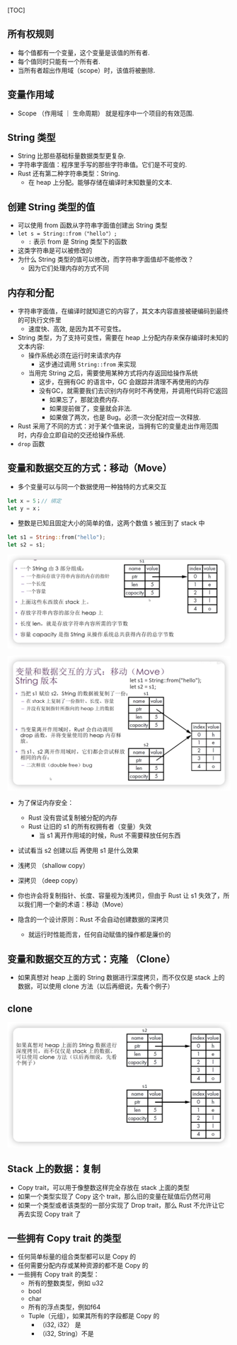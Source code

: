 [TOC]

## 所有权规则
- 每个值都有一个变量，这个变量是该值的所有者.
- 每个值同时只能有一个所有者.
- 当所有者超出作用域（scope）时，该值将被删除.


## 变量作用域
- Scope （作用域 ｜ 生命周期） 就是程序中一个项目的有效范围.


## String 类型
- String 比那些基础标量数据类型更复杂.
- 字符串字面值：程序里手写的那些字符串值。它们是不可变的.
- Rust 还有第二种字符串类型：String.
  - 在 heap 上分配。能够存储在编译时末知数量的文本.


## 创建 String 类型的值
- 可以使用 from 函数从字符串字面值创建出 String 类型
- `let s = String::from（"hello"）;`
  - `:` 表示 from 是 String 类型下的函数
-  这类字符串是可以被修改的
-  为什么 String 类型的值可以修改，而字符串字面值却不能修改？
   -  因为它们处理内存的方式不同


## 内存和分配
- 字符串字面值，在编译时就知道它的内容了，其文本内容直接被硬编码到最终的可执行文件里
  - 速度快、高效, 是因为其不可变性。
- String 类型，为了支持可变性，需要在 heap 上分配内存来保存编译时未知的文本内容:
  - 操作系统必须在运行时来请求内存
    - 这步通过调用 `String::from` 来实现
  - 当用完 String 之后，需要使用某种方式将内存返回给操作系统
    - 这步，在拥有GC 的语言中，GC 会跟踪并清理不再使用的内存
    - 没有GC，就需要我们去识别内存何时不再使用，并调用代码将它返回
      - 如果忘了，那就浪费内存.
      - 如果提前做了，变量就会非法.
      - 如果做了两次，也是 Bug。必须一次分配对应一次释放.
- Rust 采用了不同的方式：对于某个值来说，当拥有它的变量走出作用范围时，内存会立即自动的交还给操作系统.
- `drop` 函数


## 变量和数据交互的方式：移动（Move）
- 多个变量可以与同一个数据使用一种独特的方式来交互
``` rust
let x = 5；// 绑定
let y = x；
```
- 整数是已知且固定大小的简单的值，这两个数值 `5` 被压到了 stack 中
``` rust
let s1 = String::from("hello");
let s2 = s1;
``` 
![](images/2024-03-31-00-36-57.png)

![](images/2024-03-31-00-39-05.png)


- 为了保证内存安全：
  - Rust 没有尝试复制被分配的内存
  - Rust 让旧的 s1 的所有权拥有者（变量）失效
    - 当 s1 离开作用域的时候，Rust 不需要释放任何东西
- 试试看当 s2 创建以后 再使用 s1 是什么效果


- 浅拷贝 （shallow copy）
- 深拷贝 （deep copy）
- 你也许会将复制指针、长度、容量视为浅拷贝，但由于 Rust 让 s1 失效了，所以我们用一个新的术语：移动（Move）

- 隐含的一个设计原则：Rust 不会自动创建数据的深拷贝
  - 就运行时性能而言，任何自动赋值的操作都是廉价的
 


## 变量和数据交互的方式：克隆 （Clone）
+ 如果真想对 heap 上面的 String 数据进行深度拷贝，而不仅仅是 stack 上的数据，可以使用 clone 方法（以后再细说，先看个例子）

## clone
![](images/2024-03-31-00-46-58.png)



## Stack 上的数据：复制
- Copy trait，可以用于像整数这样完全存放在 stack 上面的类型
- 如果一个类型实现了 Copy 这个 trait，那么旧的变量在赋值后仍然可用
- 如果一个类型或者该类型的一部分实现了 Drop trait，那么 Rust 不允许让它再去实现 Copy trait 了


## 一些拥有 Copy trait 的类型
- 任何简单标量的组合类型都可以是 Copy 的
- 任何需要分配内存或某种资源的都不是 Copy 的
- 一些拥有 Copy trait 的类型：
  - 所有的整数类型，例如 u32
  - bool
  - char
  - 所有的浮点类型，例如f64
  - Tuple（元组），如果其所有的字段都是 Copy 的
    - （i32, i32） 是
    - （i32, String）不是
